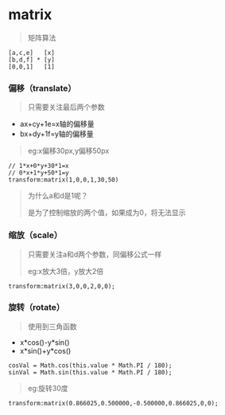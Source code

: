# matrix

> 矩阵算法

```
[a,c,e]   [x]
[b,d,f] * [y] 
[0,0,1]   [1]
```

### 偏移（translate）

> 只需要关注最后两个参数

* ax+cy+1e=x轴的偏移量
* bx+dy+1f=y轴的偏移量

> eg:x偏移30px,y偏移50px

```
// 1*x+0*y+30*1=x
// 0*x+1*y+50*1=y
transform:matrix(1,0,0,1,30,50)
```

> 为什么a和d是1呢？
>
> 是为了控制缩放的两个值，如果成为0，将无法显示

### 缩放（scale）

> 只需要关注a和d两个参数，同偏移公式一样
>
> eg:x放大3倍，y放大2倍

```
transform:matrix(3,0,0,2,0,0);
```

### 旋转（rotate）

> 使用到三角函数

* x\*cos\(\)-y\*sin\(\)
* x\*sin\(\)+y\*cos\(\)

```
cosVal = Math.cos(this.value * Math.PI / 180);
sinVal = Math.sin(this.value * Math.PI / 180);
```

> eg:旋转30度

```
transform:matrix(0.866025,0.500000,-0.500000,0.866025,0,0);
```



